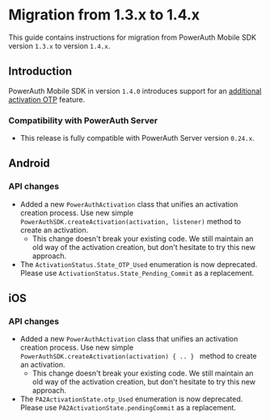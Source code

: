 # Migration from 1.3.x to 1.4.x

This guide contains instructions for migration from PowerAuth Mobile SDK version `1.3.x` to version `1.4.x`.

## Introduction

PowerAuth Mobile SDK in version `1.4.0` introduces support for an [additional activation OTP](https://github.com/wultra/powerauth-crypto/blob/develop/docs/Additional-Activation-OTP.md) feature.

### Compatibility with PowerAuth Server

- This release is fully compatible with PowerAuth Server version `0.24.x`.

## Android

### API changes

- Added a new `PowerAuthActivation` class that unifies an activation creation process. Use new simple `PowerAuthSDK.createActivation(activation, listener)` method to create an activation.
  - This change doesn't break your existing code. We still maintain an old way of the activation creation, but don't hesitate to try this new approach. 
- The `ActivationStatus.State_OTP_Used` enumeration is now deprecated. Please use `ActivationStatus.State_Pending_Commit` as a replacement.  

## iOS

### API changes

- Added a new `PowerAuthActivation` class that unifies an activation creation process. Use new simple `PowerAuthSDK.createActivation(activation) { .. } ` method to create an activation.
  - This change doesn't break your existing code. We still maintain an old way of the activation creation, but don't hesitate to try this new approach. 
- The `PA2ActivationState.otp_Used` enumeration is now deprecated. Please use `PA2ActivationState.pendingCommit` as a replacement.
